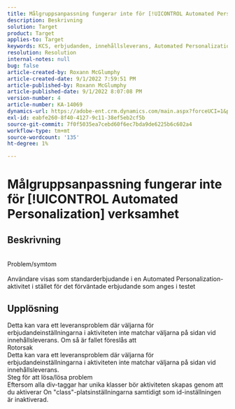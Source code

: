 ```yaml
---
title: Målgruppsanpassning fungerar inte för [!UICONTROL Automated Personalization] verksamhet
description: Beskrivning
solution: Target
product: Target
applies-to: Target
keywords: KCS, erbjudanden, innehållsleverans, Automated Personalization, Target
resolution: Resolution
internal-notes: null
bug: false
article-created-by: Roxann McGlumphy
article-created-date: 9/1/2022 7:59:51 PM
article-published-by: Roxann McGlumphy
article-published-date: 9/1/2022 8:07:08 PM
version-number: 4
article-number: KA-14069
dynamics-url: https://adobe-ent.crm.dynamics.com/main.aspx?forceUCI=1&pagetype=entityrecord&etn=knowledgearticle&id=9cd741a0-302a-ed11-9db1-002248086a27
exl-id: eabfe260-8f40-4127-9c11-38ef5eb2cf5b
source-git-commit: 7f0f5035ea7cebd60f6ec7bda9de6225b6c602a4
workflow-type: tm+mt
source-wordcount: '135'
ht-degree: 1%

---
```


# Målgruppsanpassning fungerar inte för [!UICONTROL Automated Personalization] verksamhet

## Beskrivning

<br>Problem/symtom<br><br>
Användare visas som standarderbjudande i en Automated Personalization-aktivitet i stället för det förväntade erbjudande som anges i testet


## Upplösning


Detta kan vara ett leveransproblem där väljarna för erbjudandeinställningarna i aktiviteten inte matchar väljarna på sidan vid innehållsleverans. Om så är fallet föreslås att
<br>Rotorsak<br>
Detta kan vara ett leveransproblem där väljarna för erbjudandeinställningarna i aktiviteten inte matchar väljarna på sidan vid innehållsleverans.
<br>Steg för att lösa/lösa problem<br>
Eftersom alla div-taggar har unika klasser bör aktiviteten skapas genom att du aktiverar On &quot;class&quot;-platsinställningarna samtidigt som id-inställningen är inaktiverad.
